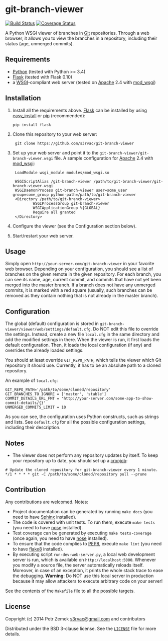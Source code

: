 git-branch-viewer
=================

[![Build Status](https://travis-ci.org/s3rvac/git-branch-viewer.svg?branch=master)](https://travis-ci.org/s3rvac/git-branch-viewer)
[![Coverage Status](https://coveralls.io/repos/s3rvac/git-branch-viewer/badge.svg?branch=master&service=github)](https://coveralls.io/github/s3rvac/git-branch-viewer?branch=master)

A Python WSGI viewer of branches in [Git](http://git-scm.com/) repositories.
Through a web browser, it allows you to view the branches in a repository,
including their status (age, unmerged commits).

Requirements
------------

* [Python](https://www.python.org/) (tested with Python >= 3.4)
* [Flask](http://flask.pocoo.org/) (tested with Flask 0.10)
* a [WSGI](http://en.wikipedia.org/wiki/Wsgi)-compliant web server (tested on
  [Apache](http://httpd.apache.org/) 2.4 with
  [mod_wsgi](https://code.google.com/p/modwsgi/))

Installation
------------

1. Install all the requirements above. [Flask](http://flask.pocoo.org/) can be
   installed by using
   [easy_install](http://pythonhosted.org/setuptools/easy_install.html) or
   [pip](https://pypi.python.org/pypi/pip) (recommended):
   ```
   pip install flask
   ```
2. Clone this repository to your web server:

        git clone https://github.com/s3rvac/git-branch-viewer

3. Set up your web server and point it to the
   `git-branch-viewer/git-branch-viewer.wsgi` file. A sample configuration for
   [Apache](http://httpd.apache.org/) 2.4 with
   [mod_wsgi](https://code.google.com/p/modwsgi/):

        LoadModule wsgi_module modules/mod_wsgi.so

        WSGIScriptAlias /git-branch-viewer /path/to/git-branch-viewer/git-branch-viewer.wsgi
        WSGIDaemonProcess git-branch-viewer user=some_user group=some_group python-path=/path/to/git-branch-viewer
        <Directory /path/to/git-branch-viewer>
                WSGIProcessGroup git-branch-viewer
                WSGIApplicationGroup %{GLOBAL}
                Require all granted
        </Directory>
4. Configure the viewer (see the Configuration section below).
5. Start/restart your web server.


Usage
-----

Simply open `http://your-server.com/git-branch-viewer` in your favorite web
browser. Depending on your configuration, you should see a list of branches on
the given remote in the given repository. For each branch, you can see its
name, age, current commit, and commits that have not yet been merged into the
master branch. If a branch does not have any unmerged commits, it is marked
with a red square (usually, such branches can be removed as they contain
nothing that is not already in the master branch).

Configuration
-------------

The global (default) configuration is stored in
`git-branch-viewer/viewer/web/settings/default.cfg`. Do NOT edit this file to
override the settings. Instead, create a new file `local.cfg` in the same
directory and add the modified settings in there. When the viewer is run, it
first loads the default configuration. Then, it loads the local configuration
(if any) and overrides the already loaded settings.

You should at least override `GIT_REPO_PATH`, which tells the viewer which Git
repository it should use. Currently, it has to be an absolute path to a cloned
repository.

An example of `local.cfg`:

    GIT_REPO_PATH='/path/to/some/cloned/repository'
    GIT_BRANCHES_TO_IGNORE = ['master', 'stable']
    COMMIT_DETAILS_URL_FMT = 'http://your-server.com/some-app-to-show-commit-details/{}'
    UNMERGED_COMMITS_LIMIT = 10

As you can see, the configuration uses Python constructs, such as strings and
lists. See `default.cfg` for all the possible configuration settings, including
their description.

Notes
-----

* The viewer does not perform any repository updates by itself. To keep your
  repository up to date, you should set up a
  [cronjob](http://en.wikipedia.org/wiki/Cron):
```
# Update the cloned repository for git-branch-viewer every 1 minute.
*/1 * * * * git -C /path/to/some/cloned/repository pull --prune
```

Contribution
------------

Any contributions are welcomed. Notes:

* Project documentation can be generated by running `make docs` (you need to
  have [Sphinx](http://sphinx-doc.org/) installed).
* The code is covered with unit tests. To run them, execute `make tests` (you
  need to have [nose](https://nose.readthedocs.io/en/latest/) installed).
* Test coverage can be generated by executing `make tests-coverage` (once
  again, you need to have [nose](https://nose.readthedocs.io/en/latest/)
  installed).
* To ensure that the code complies to
  [PEP8](https://www.python.org/dev/peps/pep-0008/), execute `make lint` (you
  need to have [flake8](https://pypi.python.org/pypi/flake8) installed).
* By executing script `run-dev-web-server.py`, a local web development server
  is run, which is available on `http://localhost:5000`. Whenever you modify a
  source file, the server automatically reloads itself. Moreover, in case of an
  exception, it prints the whole stack trace to ease the debugging.
  **Warning**: Do NOT use this local server in production because it may allow
  attackers to execute arbitrary code on your server!

See the contents of the `Makefile` file to all the possible targets.

License
-------

Copyright (c) 2014 Petr Zemek <s3rvac@gmail.com> and contributors

Distributed under the BSD 3-clause license. See the
[`LICENSE`](https://github.com/s3rvac/git-branch-viewer/blob/master/LICENSE)
file for more details.
